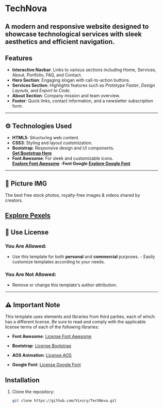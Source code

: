 # TechNova

A modern and responsive website designed to showcase technological services with sleek aesthetics and efficient navigation.
---
## Features
- **Interactive Navbar**: Links to various sections including Home, Services, About, Portfolio, FAQ, and Contact.
- **Hero Section**: Engaging slogan with call-to-action buttons.
- **Services Section**: Highlights features such as *Prototype Faster*, *Design Layouts*, and *Export to Code*.
- **About Section**: Company mission and team overview.
- **Footer**: Quick links, contact information, and a newsletter subscription form.
---
## ⚙️ Technologies Used
- **HTML5**: Structuring web content.
- **CSS3**: Styling and layout customization.
- **Bootstrap**: Responsive design and UI components.  
  **[Get Bootstrap Here](https://getbootstrap.com/)**
- **Font Awesome**: For sleek and customizable icons.  
  **[Explore Font Awesome](https://fontawesome.com/)**
-**Font Google**
  **[Explore Google Font](https://fonts.google.com/)**
---
## 📸 Picture IMG

The best free stock photos, royalty-free images & videos shared by creators.

**[Explore Pexels](https://www.pexels.com/id-id/)**
---
## 📜 Use License
### You Are Allowed:
- Use this template for both **personal** and **commercial** purposes. - Easily customize templates according to your needs.

### You Are Not Allowed: 
- Remove or change this template's author attribution.
---
## ⚠️ Important Note
This template uses elements and libraries from third parties, each of which has a different license. Be sure to read and comply with the applicable license terms of each of the following libraries:

- **Font Awesome**: [License Font Awesome](https://fontawesome.com/license/free)

- **Bootstrap**: [License Bootstrap](https://getbootstrap.com/docs/5.0/getting-started/introduction/#license)

- **AOS Animation**: [License AOS](https://github.com/michalsnik/aos/blob/master/LICENSE)

- **Google Font**: [License Google Font](https://fonts.google.com/knowledge/glossary/licensing)

## Installation
1. Clone the repository:
   ```bash
   git clone https://github.com/Vixsry/TechNova.git

